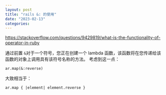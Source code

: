 ```yaml
---
layout: post
title: "rails &: 的使用"
date: "2023-02-13"
categories: 
---
```

<p><a href="https://stackoverflow.com/questions/9429819/what-is-the-functionality-of-operator-in-ruby">https://stackoverflow.com/questions/9429819/what-is-the-functionality-of-operator-in-ruby</a></p>

<div class="js-post-body s-prose">
<p>通过前置 <code>&amp;</code>对于一个符号，您正在创建一个 lambda 函数，该函数将在您传递给该函数的对象上调用具有该符号名称的方法。 考虑到这一点：</p>

<pre>
<code>ar.map(&amp;:reverse)
</code></pre>

<p>大致相当于：</p>

<pre>
<code>ar.map { |element| element.reverse }
</code></pre>
</div>

